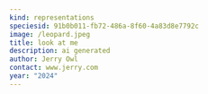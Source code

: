```yaml
---
kind: representations
speciesid: 91b0b011-fb72-486a-8f60-4a83d8e7792c
image: /leopard.jpeg
title: look at me
description: ai generated
author: Jerry Owl
contact: www.jerry.com
year: "2024"
---
```

